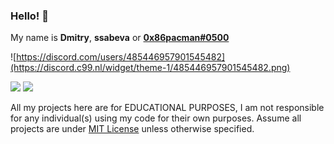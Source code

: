 ### Hello! 👋
My name is **Dmitry**, **ssabeva** or [**0x86pacman#0500**](https://discord.com/users/485446957901545482)

![https://discord.com/users/485446957901545482](https://discord.c99.nl/widget/theme-1/485446957901545482.png)

![](https://github-readme-stats.vercel.app/api?username=ssabeva&show_icons=true&include_all_commits=true&theme=dark)
![](https://github-readme-stats.vercel.app/api/top-langs/?username=ssabeva&layout=compact&theme=dark)

All my projects here are for EDUCATIONAL PURPOSES, I am not responsible for any individual(s) using my code for their own purposes. Assume all projects are under [MIT License](https://opensource.org/licenses/MIT) unless otherwise specified.

<!--
**ssabeva/ssabeva** is a ✨ _special_ ✨ repository because its `README.md` (this file) appears on your GitHub profile.

Here are some ideas to get you started:

- 🔭 I’m currently working on ...
- 🌱 I’m currently learning ...
- 👯 I’m looking to collaborate on ...
- 🤔 I’m looking for help with ...
- 💬 Ask me about ...
- 📫 How to reach me: ...
- 😄 Pronouns: ...
- ⚡ Fun fact: ...
-->
